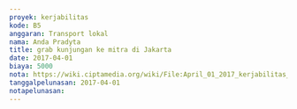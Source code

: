 ```yaml
---
proyek: kerjabilitas
kode: B5
anggaran: Transport lokal
nama: Anda Pradyta
title: grab kunjungan ke mitra di Jakarta
date: 2017-04-01
biaya: 5000
nota: https://wiki.ciptamedia.org/wiki/File:April_01_2017_kerjabilitas_B5_grab_2_anda.png
tanggalpelunasan: 2017-04-01
notapelunasan:
---
```

